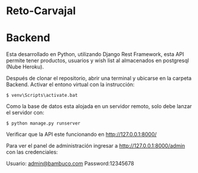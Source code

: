 # Reto-Carvajal

# Backend

Esta desarrollado en Python, utilizando Django Rest Framework, esta API permite tener productos, usuarios y wish list al almacenados en postgresql (Nube Heroku).


Después de clonar el repositorio, abrir una terminal y ubicarse en la carpeta Backend.
Activar el entono virtual con la instrucción:
```
$ venv\Scripts\activate.bat
```
Como la base de datos esta alojada en un servidor remoto, solo debe lanzar el servidor con: 
```
$ python manage.py runserver
```
Verificar que la API este funcionando en http://127.0.0.1:8000/

Para ver el panel de administración ingresar a http://127.0.0.1:8000/admin con las credenciales: 

Usuario: admin@bambuco.com Password:12345678
